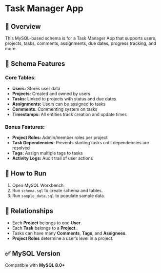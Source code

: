 # Task Manager App

## 📌 Overview
This MySQL-based schema is for a Task Manager App that supports users, projects, tasks, comments, assignments, due dates, progress tracking, and more.

## 📂 Schema Features

### Core Tables:
- **Users:** Stores user data
- **Projects:** Created and owned by users
- **Tasks:** Linked to projects with status and due dates
- **Assignments:** Users can be assigned to tasks
- **Comments:** Commenting system on tasks
- **Timestamps:** All entities track creation and update times

### Bonus Features:
- **Project Roles:** Admin/member roles per project
- **Task Dependencies:** Prevents starting tasks until dependencies are resolved
- **Tags:** Assign multiple tags to tasks
- **Activity Logs:** Audit trail of user actions

## 🔧 How to Run

1. Open MySQL Workbench.
2. Run `schema.sql` to create schema and tables.
3. Run `sample_data.sql` to populate sample data.

## 🔗 Relationships
- Each **Project** belongs to one **User**.
- Each **Task** belongs to a **Project**.
- Tasks can have many **Comments**, **Tags**, and **Assignees**.
- **Project Roles** determine a user’s level in a project.

## ✅ MySQL Version
Compatible with **MySQL 8.0+**
